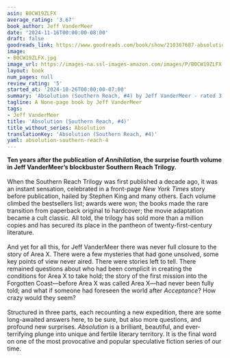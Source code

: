 ```yaml
---
asin: B0CW19ZLFX
average_rating: '3.67'
book_author: Jeff VanderMeer
date: '2024-11-16T00:00:00-08:00'
draft: false
goodreads_link: https://www.goodreads.com/book/show/210367687-absolution
image:
- B0CW19ZLFX.jpg
image_url: https://images-na.ssl-images-amazon.com/images/P/B0CW19ZLFX.01._SCLZZZZZZZ.jpg
layout: book
num_pages: null
review_rating: '5'
started_at: '2024-10-26T00:00:00-07:00'
summary: 'Absolution (Southern Reach, #4) by Jeff VanderMeer - rated 3.67/5 on Goodreads'
tagline: A None-page book by Jeff VanderMeer
tags:
- Jeff VanderMeer
title: 'Absolution (Southern Reach, #4)'
title_without_series: Absolution
translationKey: 'Absolution (Southern Reach, #4)'
yaml: absolution-southern-reach-4
---
```


<b>Ten years after the publication of <i>Annihilation</i>, the surprise fourth volume in Jeff VanderMeer’s blockbuster Southern Reach Trilogy.</b><br /><br />When the Southern Reach Trilogy was first published a decade ago, it was an instant sensation, celebrated in a front-page <i>New York Times</i> story before publication, hailed by Stephen King and many others. Each volume climbed the bestsellers list; awards were won; the books made the rare transition from paperback original to hardcover; the movie adaptation became a cult classic. All told, the trilogy has sold more than a million copies and has secured its place in the pantheon of twenty-first-century literature.<br /><br />And yet for all this, for Jeff VanderMeer there was never full closure to the story of Area X. There were a few mysteries that had gone unsolved, some key points of view never aired. There were stories left to tell. There remained questions about who had been complicit in creating the conditions for Area X to take hold; the story of the first mission into the Forgotten Coast—before Area X was called Area X—had never been fully told; and what if someone had foreseen the world after <i>Acceptance</i>? How crazy would they seem?<br /><br />Structured in three parts, each recounting a new expedition, there are some long-awaited answers here, to be sure, but also more questions, and profound new surprises. <i>Absolution</i> is a brilliant, beautiful, and ever-terrifying plunge into unique and fertile literary territory. It is the final word on one of the most provocative and popular speculative fiction series of our time.